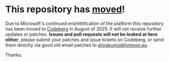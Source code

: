 # This repository has [moved](https://shinmera.com/projects/shootman)!
Due to Microsoft's continued enshittification of the platform this repository has been moved to [Codeberg](https://shinmera.com/projects/shootman) in August of 2025. It will not receive further updates or patches. **Issues and pull requests will not be looked at here either**, please submit your patches and issue tickets on Codeberg, or send them directly via good old email patches to [shirakumo@tymoon.eu](mailto:shirakumo@tymoon.eu).

Thanks.